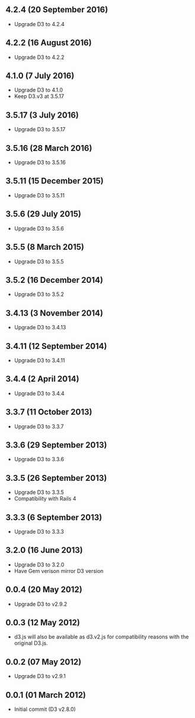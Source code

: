 ## 4.2.4 (20 September 2016)
* Upgrade D3 to 4.2.4

## 4.2.2 (16 August 2016)
* Upgrade D3 to 4.2.2

## 4.1.0 (7 July 2016)
* Upgrade D3 to 4.1.0
* Keep D3.v3 at 3.5.17

## 3.5.17 (3 July 2016)
* Upgrade D3 to 3.5.17

## 3.5.16 (28 March 2016)
* Upgrade D3 to 3.5.16

## 3.5.11 (15 December 2015)
* Upgrade D3 to 3.5.11

## 3.5.6 (29 July 2015)

* Upgrade D3 to 3.5.6

## 3.5.5 (8 March 2015)

* Upgrade D3 to 3.5.5

## 3.5.2 (16 December 2014)

* Upgrade D3 to 3.5.2

## 3.4.13 (3 November 2014)

* Upgrade D3 to 3.4.13

## 3.4.11 (12 September 2014)

* Upgrade D3 to 3.4.11

## 3.4.4 (2 April 2014)

* Upgrade D3 to 3.4.4

## 3.3.7 (11 October 2013)

* Upgrade D3 to 3.3.7

## 3.3.6 (29 September 2013)

* Upgrade D3 to 3.3.6

## 3.3.5 (26 September 2013)

* Upgrade D3 to 3.3.5
* Compatibility with Rails 4

## 3.3.3 (6 September 2013)

* Upgrade D3 to 3.3.3

## 3.2.0 (16 June 2013)

* Upgrade D3 to 3.2.0
* Have Gem verison mirror D3 version

## 0.0.4 (20 May 2012)

* Upgrade D3 to v2.9.2

## 0.0.3 (12 May 2012)

* d3.js will also be available as d3.v2.js for compatibility reasons
  with the original D3.js.

## 0.0.2 (07 May 2012)

* Upgrade D3 to v2.9.1

## 0.0.1 (01 March 2012)

* Initial commit (D3 v2.8.0)
